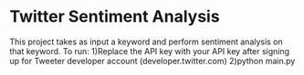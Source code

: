 # Twitter Sentiment Analysis
This project takes as input a keyword and perform sentiment analysis on that keyword.
To run:
1)Replace the API key with your API key after signing up for Tweeter developer account (developer.twitter.com)
2)python main.py
